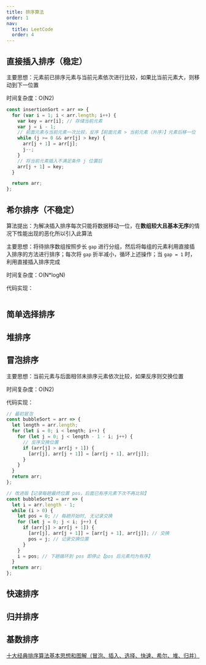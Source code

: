 ```yaml
---
title: 排序算法
order: 1
nav:
  title: LeetCode
  order: 4
---
```


## 直接插入排序（稳定）

主要思想：元素前已排序元素与当前元素依次进行比较，如果比当前元素大，则移动到下一位置

时间复杂度：O(N2)

```ts
const insertionSort = arr => {
  for (var i = 1; i < arr.length; i++) {
    var key = arr[i]; // 存储当前元素
    var j = i - 1;
    // 前面元素与当前元素一次比较，反序【前面元素 > 当前元素（升序）】元素后移一位
    while (j >= 0 && arr[j] > key) {
      arr[j + 1] = arr[j];
      j--;
    }
    // 将当前元素插入不满足条件 j 位置后
    arr[j + 1] = key;
  }

  return arr;
};
```

## 希尔排序（不稳定）

算法提出：为解决插入排序每次只能将数据移动一位，在**数组较大且基本无序**的情况下性能出现的恶化所以引入此算法

主要思想：将待排序数组按照步长 `gap` 进行分组，然后将每组的元素利用直接插入排序的方法进行排序；每次将 `gap` 折半减小，循环上述操作；当 `gap = 1` 时，利用直接插入排序完成

时间复杂度：O(N\*logN)

代码实现：

```ts
```

## 简单选择排序

## 堆排序

## 冒泡排序

主要思想：当前元素与后面相邻未排序元素依次比较，如果反序则交换位置

时间复杂度：O(N2)

代码实现：

```ts
// 最初冒泡
const bubbleSort = arr => {
  let length = arr.length;
  for (let i = 0; i < length; i++) {
    for (let j = 0; j < length - 1 - i; j++) {
      // 反序交换位置
      if (arr[j] > arr[j + 1]) {
        [arr[j], arr[j + 1]] = [arr[j + 1], arr[j]];
      }
    }
  }
  return arr;
};

// 改进版【记录每趟最终位置 pos，后面已有序元素下次不再比较】
const bubbleSort2 = arr => {
  let i = arr.length - 1;
  while (i > 0) {
    let pos = 0; // 每趟开始时, 无记录交换
    for (let j = 0; j < i; j++) {
      if (arr[j] > arr[j + 1]) {
        [arr[j], arr[j + 1]] = [arr[j + 1], arr[j]]; // 交换
        pos = j; // 记录交换位置
      }
    }
    i = pos; // 下趟循环到 pos 即停止【pos 后元素均为有序】
  }
  return arr;
};
```

## 快速排序

## 归并排序

## 基数排序

[十大经典排序算法基本思想和图解（冒泡、插入、选择、快速、希尔、堆、归并）](https://www.cxymm.net/article/qq_34801169/81459448)
